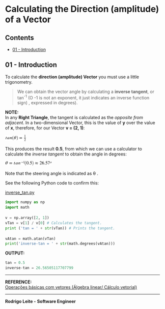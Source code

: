 # Calculating the Direction (amplitude) of a Vector

## Contents

 - [01 - Introduction](#intro)

<div id="intro"></div>

## 01 - Introduction

To calculate the **direction (amplitude) Vector** you must use a little trigonometry.

> We can obtain the vector angle by calculating a **inverse tangent**, or tan<sup>-1</sup> (O -1 is not an exponent, it just indicates an inverse function sign) , expressed in degrees).

**NOTE:**  
In any **Right Triangle**, the tangent is calculated as the *opposite from adjacent*. In a two-dimensional Vector, this is the value of **y** over the value of **x**, therefore, for our Vector **v = (2, 1)**:

![img](images/vec07.png)  

This produces the result **0.5**, from which we can use a calculator to calculate the *inverse tangent* to obtain the angle in degrees:

![img](images/vec08.png)  

Note that the steering angle is indicated as θ .

See the following Python code to confirm this:

[inverse_tan.py](src/inverse_tan.py)  
```python
import numpy as np
import math

v = np.array([2, 1])
vTan = v[1] / v[0] # Calculates the tangent.
print ('tan = ' + str(vTan)) # Prints the tangent.

vAtan = math.atan(vTan) 
print('inverse-tan = ' + str(math.degrees(vAtan)))
```

**OUTPUT:**  
```python
tan = 0.5
inverse-tan = 26.56505117707799
```

---

**REFERENCE:**  
[Operações básicas com vetores (Álgebra linear/ Cálculo vetorial)](https://www.youtube.com/watch?v=HwgOnEU9NYo&t=2s)  

---

**Rodrigo Leite -** **Software Engineer**
